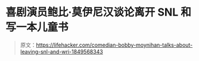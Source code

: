 # 喜剧演员鲍比·莫伊尼汉谈论离开 SNL 和写一本儿童书

> 原文：<https://lifehacker.com/comedian-bobby-moynihan-talks-about-leaving-snl-and-wri-1849568343>